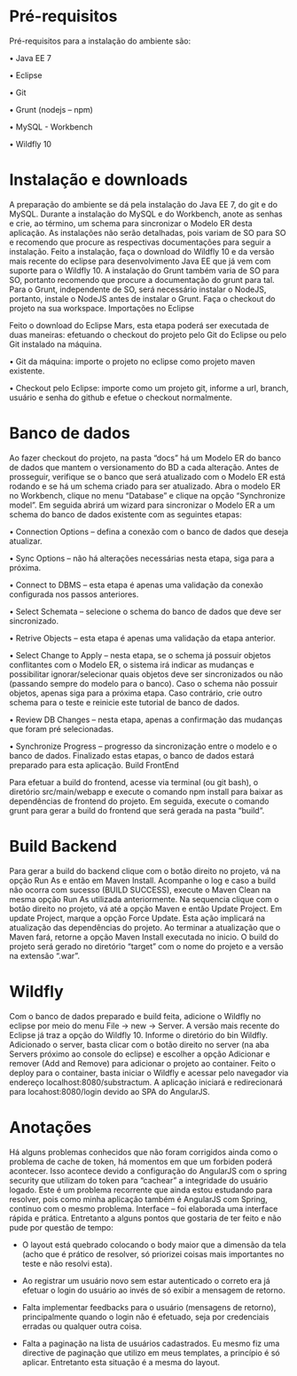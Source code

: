 # Pré-requisitos

Pré-requisitos para a instalação do ambiente são:

•	Java EE 7

•	Eclipse

•	Git

•	Grunt (nodejs – npm)

•	MySQL - Workbench

•	Wildfly 10

# Instalação e downloads

A preparação do ambiente se dá pela instalação do Java EE 7, do git e do MySQL.  Durante a instalação do MySQL e do Workbench, anote as senhas e crie, ao término, um schema para sincronizar o Modelo ER desta aplicação. As instalações não serão detalhadas, pois variam de SO para SO e recomendo que procure as respectivas documentações para seguir a instalação. 
Feito a instalação, faça o download do Wildfly 10 e da versão mais recente do eclipse para desenvolvimento Java EE que já vem com suporte para o Wildfly 10. 
A instalação do Grunt também varia de SO para SO, portanto recomendo que procure a documentação do grunt para tal. Para o Grunt, independente de SO, será necessário instalar o NodeJS, portanto, instale o NodeJS antes de instalar o Grunt.
Faça o checkout do projeto na sua workspace.
Importações no Eclipse

Feito o download do Eclipse Mars, esta etapa poderá ser executada de duas maneiras: efetuando o checkout do projeto pelo Git do Eclipse ou pelo Git instalado na máquina.

•	Git da máquina: importe o projeto no eclipse como projeto maven existente.

•	Checkout pelo Eclipse: importe como um projeto git, informe a url, branch, usuário e senha do github e efetue o checkout normalmente.

# Banco de dados

Ao fazer checkout do projeto, na pasta “docs” há um Modelo ER do banco de dados que mantem o versionamento do BD a cada alteração. Antes de prosseguir, verifique se o banco que será atualizado com o Modelo ER está rodando e se há um schema criado para ser atualizado. Abra o modelo ER no Workbench, clique no menu “Database” e clique na opção “Synchronize model”. Em seguida abrirá um wizard para sincronizar o Modelo ER a um schema do banco de dados existente com as seguintes etapas:

•	Connection Options – defina a conexão com o banco de dados que deseja atualizar. 

•	Sync Options – não há alterações necessárias nesta etapa, siga para a próxima.

•	Connect to DBMS – esta etapa é apenas uma validação da conexão configurada nos passos anteriores.

•	Select Schemata – selecione o schema do banco de dados que deve ser sincronizado.

•	Retrive Objects – esta etapa é apenas uma validação da etapa anterior.

•	Select Change to Apply – nesta etapa, se o schema já possuir objetos conflitantes com o Modelo ER, o sistema irá 
indicar as mudanças e possibilitar ignorar/selecionar quais objetos deve ser sincronizados  ou não (passando sempre do modelo para o banco). Caso o schema não possuir objetos, apenas siga para a próxima etapa. Caso contrário, crie outro schema para o teste e reinicie este tutorial de banco de dados.

•	Review DB Changes – nesta etapa, apenas a confirmação das mudanças que foram pré selecionadas. 

•	Synchronize Progress – progresso da sincronização entre o modelo e o banco de dados.
Finalizado estas etapas, o banco de dados estará preparado para esta aplicação.
Build FrontEnd

Para efetuar a build do frontend, acesse via terminal (ou git bash), o diretório src/main/webapp e execute o comando npm install para baixar as dependências de frontend do projeto. Em seguida, execute o comando grunt para gerar a build do frontend que será gerada na pasta “build”.

# Build Backend

Para gerar a build do backend clique com o botão direito no projeto, vá na opção Run As e então em Maven Install. Acompanhe o log e caso a build não ocorra com sucesso (BUILD SUCCESS), execute o Maven Clean na mesma opção Run As utilizada anteriormente. Na sequencia clique com o botão direito no projeto, vá até a opção Maven e então Update Project. Em update Project, marque a opção Force Update. Esta ação implicará na atualização das dependências do projeto. Ao terminar a atualização que o Maven fará, retorne a opção Maven Install executada no inicio.
O build do projeto será gerado no diretório “target” com o nome do projeto e a versão na extensão “.war”.
    
# Wildfly	

Com o banco de dados preparado e build feita, adicione o Wildfly no eclipse por meio do menu File -> new -> Server. A versão mais recente do Eclipse já traz a opção do Wildfly 10. Informe o diretório do bin Wildfly.
Adicionado o server, basta clicar com o botão direito no server (na aba Servers próximo ao console do eclipse) e escolher a opção Adicionar e remover (Add and Remove) para adicionar o projeto ao container.
Feito o deploy para o container, basta iniciar o Wildfly e acessar pelo navegador via endereço localhost:8080/substractum. A aplicação iniciará e redirecionará para locahost:8080/login devido ao SPA do AngularJS.

# Anotações
	 
Há alguns problemas conhecidos que não foram corrigidos ainda como o problema de cache de token, há momentos em que um forbiden poderá acontecer. Isso acontece devido a configuração do AngularJS com o spring security que utilizam do token para “cachear” a integridade do usuário logado. Este é um problema recorrente que ainda estou estudando para resolver, pois como minha aplicação também é AngularJS com Spring, continuo com o mesmo problema.
Interface – foi elaborada uma interface rápida e prática. Entretanto a alguns pontos que gostaria de ter feito e não pude por questão de tempo: 

* O layout está quebrado colocando o body maior que a dimensão da tela (acho que é prático de resolver, só priorizei coisas mais importantes no teste e não resolvi esta).

* Ao registrar um usuário novo sem estar autenticado o correto era já efetuar o login do usuário ao invés de só exibir a mensagem de retorno.

* Falta implementar feedbacks para o usuário (mensagens de retorno), principalmente quando o login não é efetuado, seja por credenciais erradas ou qualquer outra coisa.

* Falta a paginação na lista de usuários cadastrados. Eu mesmo fiz uma directive de paginação que utilizo em meus templates, a princípio é só aplicar. Entretanto esta situação é a mesma do layout.
